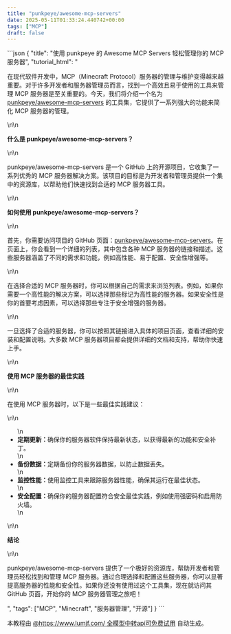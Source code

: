 ```yaml
---
title: "punkpeye/awesome-mcp-servers"
date: 2025-05-11T01:33:24.440742+00:00
tags: ["MCP"]
draft: false
---
```


<p>```json
{
  "title": "使用 punkpeye 的 Awesome MCP Servers 轻松管理你的 MCP 服务器",
  "tutorial_html": "<p>在现代软件开发中，MCP（Minecraft Protocol）服务器的管理与维护变得越来越重要。对于许多开发者和服务器管理员而言，找到一个高效且易于使用的工具来管理 MCP 服务器是至关重要的。今天，我们将介绍一个名为 <a href=\"https://github.com/punkpeye/awesome-mcp-servers\">punkpeye/awesome-mcp-servers</a> 的工具集，它提供了一系列强大的功能来简化 MCP 服务器的管理。</p>\n\n<p><strong>什么是 punkpeye/awesome-mcp-servers？</strong></p>\n\n<p>punkpeye/awesome-mcp-servers 是一个 GitHub 上的开源项目，它收集了一系列优秀的 MCP 服务器解决方案。该项目的目标是为开发者和管理员提供一个集中的资源库，以帮助他们快速找到合适的 MCP 服务器工具。</p>\n\n<p><strong>如何使用 punkpeye/awesome-mcp-servers？</strong></p>\n\n<p>首先，你需要访问项目的 GitHub 页面：<a href=\"https://github.com/punkpeye/awesome-mcp-servers\">punkpeye/awesome-mcp-servers</a>。在页面上，你会看到一个详细的列表，其中包含各种 MCP 服务器的链接和描述。这些服务器涵盖了不同的需求和功能，例如高性能、易于配置、安全性增强等。</p>\n\n<p>在选择合适的 MCP 服务器时，你可以根据自己的需求来浏览列表。例如，如果你需要一个高性能的解决方案，可以选择那些标记为高性能的服务器。如果安全性是你的首要考虑因素，可以选择那些专注于安全增强的服务器。</p>\n\n<p>一旦选择了合适的服务器，你可以按照其链接进入具体的项目页面，查看详细的安装和配置说明。大多数 MCP 服务器项目都会提供详细的文档和支持，帮助你快速上手。</p>\n\n<p><strong>使用 MCP 服务器的最佳实践</strong></p>\n\n<p>在使用 MCP 服务器时，以下是一些最佳实践建议：</p>\n\n<ul>\n  <li><strong>定期更新：</strong>确保你的服务器软件保持最新状态，以获得最新的功能和安全补丁。</li>\n  <li><strong>备份数据：</strong>定期备份你的服务器数据，以防止数据丢失。</li>\n  <li><strong>监控性能：</strong>使用监控工具来跟踪服务器性能，确保其运行在最佳状态。</li>\n  <li><strong>安全配置：</strong>确保你的服务器配置符合安全最佳实践，例如使用强密码和启用防火墙。</li>\n</ul>\n\n<p><strong>结论</strong></p>\n\n<p>punkpeye/awesome-mcp-servers 提供了一个极好的资源库，帮助开发者和管理员轻松找到和管理 MCP 服务器。通过合理选择和配置这些服务器，你可以显著提高服务器的性能和安全性。如果你还没有使用过这个工具集，现在就访问其 GitHub 页面，开始你的 MCP 服务器管理之旅吧！</p>",
  "tags": ["MCP", "Minecraft", "服务器管理", "开源"]
}
```</p><p>本教程由 <a href="https://www.lumjf.com/" target="_blank">@https://www.lumjf.com/ 全模型中转api可免费试用</a> 自动生成。</p>